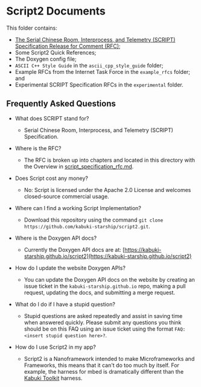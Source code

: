 # Script2 Documents

This folder contains:

* [The Serial Chinese Room, Interprocess, and Telemetry (SCRIPT) Specification Release for Comment (RFC)](https://github.com/kabuki-starship/script2/blob/master/docs/script_specification_rfc.md);
* Some Script2 Quick References;
* The Doxygen config file;
* `ASCII C++ Style Guide` in the `ascii_cpp_style_guide` folder;
* Example RFCs from the Internet Task Force in the `example_rfcs` folder; and
* Experimental SCRIPT Specification RFCs in the `experimental` folder.

## Frequently Asked Questions

* What does SCRIPT stand for?
  * Serial Chinese Room, Interprocess, and Telemetry (SCRIPT) Specification.

* Where is the RFC?
  * The RFC is broken up into chapters and located in this directory with the Overview in [script_specification_rfc.md](script_specification_rfc.md).

* Does Script cost any money?
  * No: Script is licensed under the Apache 2.0 License and welcomes closed-source commercial usage.

* Where can I find a working Script Implementation?
  * Download this repository using the command `git clone https://github.com/kabuki-starship/script2.git`.

* Where is the Doxygen API docs?
  * Currently the Doxygen API docs are at: [https://kabuki-starship.github.io/script2](https://kabuki-starship.github.io/script2)

* How do I update the website Doxygen APIs?
  * You can update the Doxygen API docs on the website by creating an issue ticket in the `kabuki-starship.github.io` repo, making a pull request, updating the docs, and submitting a merge request.

* What do I do if I have a stupid question?
  * Stupid questions are asked repeatedly and assist in saving time when answered quickly. Please submit any questions you think should be on this FAQ using an issue ticket using the format `FAQ:<insert stupid question here>?`.

* How do I use Script2 in my app?
  * Script2 is a Nanoframework intended to make Microframeworks and Frameworks, this means that it can't do too much by itself. For example, the harness for mbed is dramatically different than the [Kabuki Toolkit](https://github.com/kabuki-starship/kabuki-toolkit) harness.
